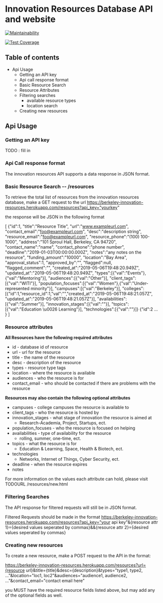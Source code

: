 # Innovation Resources Database API and website

[![Maintainability](https://api.codeclimate.com/v1/badges/9fbc73aa3f01f70834b6/maintainability)](https://codeclimate.com/github/andrewlawhh/lime/maintainability)

[![Test Coverage](https://api.codeclimate.com/v1/badges/9fbc73aa3f01f70834b6/test_coverage)](https://codeclimate.com/github/andrewlawhh/lime/test_coverage)

## Table of contents

* Api Usage
    * Getting an API key
    * Api call response format
    * Basic Resource Search
    * Resource Attributes
    * Filtering searches
        * available resource types
        * location search
    * Creating new resources
## Api Usage
### Getting an API key
TODO : fill in

### Api Call response format
The innovation resources API supports a data response in JSON format.
### Basic Resource Search -- /resources
To retrieve the total list of resources from the innovation resources database, make a GET request to the url 
https://berkeley-innovation-resources.herokuapp.com/resources?api_key="yourkey"

the response will be JSON in the following format

[
{"id":1,
 "title":"Resource Title", 
 "url":"www.exampleurl.com", 
 "contact_email":"foo@exampleurl.com", 
 "desc":"description string", 
 "resource_email":"foo@exampleurl.com", 
 "resource_phone":"(100) 100-1000", 
 "address":"101 Sproul Hall, Berkeley, CA 94720", 
 "contact_name":"name", 
 "contact_phone":"phone number", 
 "deadline":"2019-01-03T00:00:00.000Z", 
 "notes":"any notes on the resource", 
 "funding_amount":"10000", 
 "location":"Bay Area", 
 "approval_status":1, 
 "approved_by":"", 
 "flagged":null, 
 "flagged_comment":"", 
 "created_at":"2019-05-06T19:48:20.949Z", 
 "updated_at":"2019-05-06T19:48:20.949Z", 
 "types":[{"val":"Events"},{"val":"Mentoring"}], 
 "audiences":[{"val":"Other"}], 
 "client_tags":[{"val":"WITI"}],
 "population_focuses":[{"val":"Women"},{"val":"Under-represented minority"}], 
 "campuses":[{"val":"Berkeley"}], 
 "colleges":[{"id":1,"resource_id":1,"val":"","created_at":"2019-05-06T19:48:21.057Z", 
 "updated_at":"2019-05-06T19:48:21.057Z"}], 
 "availabilities":[{"val":"Summer"}], 
 "innovation_stages":[{"val":""}], 
 "topics":[{"val":"Education \u0026 Learning"}], 
 "technologies":[{"val":""}]}
{"id":2 
...
}
 ]

### Resource attributes
**All Resources have the following required attributes**
* id - database id of resource
* url - url for the resource
* title - the name of the resource
* desc - description of the resource
* types - resource type tags
* location - where the resource is available
* audiences - who the resource is for 
* contact_email - who should be contacted if there are problems with the resource

**Resources may also contain the following optional attributes**
* campuses - college campuses the resource is available to
* client_tags - who the resource is hosted by
* innovation_stages - what stage of innovation the resource is aimed at 
    * Research-Academia, Project, Startups, ect.
* population_focuses - who the resource is focused on helping
* availabilities - type of availability for the resource
    * rolling, summer, one-time, ect. 
* topics - what the resource is for
    * Education & Learning, Space, Health & Biotech, ect. 
* technologies
    * Networks, Internet of Things, Cyber Security, ect.
* deadline - when the resource expires
* notes 

For more information on the values each attribute can hold, please visit
TODOURL /resources/new.html

### Filtering Searches
The API response for filtered requests will still be in JSON format.

Filtered Requests should be made in the format
https://berkeley-innovation-resources.herokuapp.com/resources?api_key="your api key"&{resource attr 1}={desired values seperated by commas}&&{resource attr 2}={desired values seperated by commas}

### Creating new resources
To create a new resource, make a POST request to the API in the format:

https://berkeley-innovation-resources.herokuapp.com/resources?url={resource url}&title={title}&desc={description}&types="type1, type2, ..."&location="loc1, loc2"&audiences="audience1, audience2, ..."&contact_email="contact email here"

you MUST have the required resource fields listed above, but may add any of the optional fields as well.